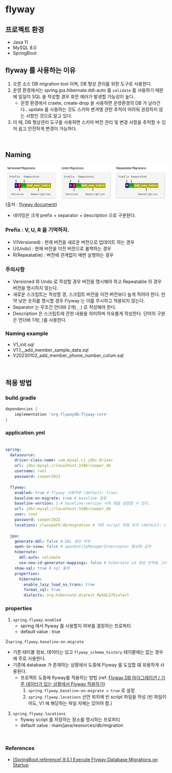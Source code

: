 # flyway

## 프로젝트 환경

- Java 11
- MySQL 8.0
- SpringBoot

## flyway 를 사용하는 이유

1. 오픈 소스 DB migration tool 이며, DB 형상 관리를 위한 도구로 사용한다.
2. 운영 환경에서는 spring.jpa.hibernate.ddl-auto 를 `validate` 를 사용하기 때문에 일일이 SQL 을 작성할 경우 휴먼 에러가 발생할 가능성이 높다.
   - 운영 환경에서 craete, create-drop 을 사용하면 운영환경의 DB 가 날라간다.. update 를 사용하는 것도 스키마 변겨엥 관한 추적이 어려워 권장하지 않는 사항인 것으로 알고 있다.
3. 이 때, DB 형상관리 도구를 사용하면 스키마 버전 관리 및 변경 사항을 추적할 수 있어 쉽고 안전하게 변경이 가능하다.

<br>

## Naming

![img.png](images/01.png)
(출처 : [flyway document](https://flywaydb.org/documentation/concepts/migrations#naming-1))
- 네이밍은 크게 prefix + separator + description 으로 구분된다.

### Prefix : V, U, R 을 기억하자.

  - V(Versioned) : 현재 버전을 새로운 버전으로 업데이트 하는 경우
  - U(Undo) : 현재 버전을 이전 버전으로 롤백하는 경우
  - R(Repeatable) : 버전에 관계없이 매번 실행하는 경우

### 주의사항

- Versioned 와 Undo 로 작성할 경우 버전을 명시해야 하고 Repeatable 의 경우 버전을 명시하지 않는다.
- 새로운 스크립트는 작성할 경, 스크립트 버전을 이전 버전보다 높게 적어야 한다. 만약 낮은 숫자를 명시할 경우 Flyway 는 이를 무시하고 적용되지 않는다.
- Separator 는 무조건 언더바 2개(`__`) 로 작성해야 한다.
- Description 은 스크립트에 관한 내용을 의미하며 자유롭게 작성한다. 단어의 구분은 언더바 1개(`_`)를 사용한다.


### Naming example

- V1_init.sql
- V1.1__add_member_sample_data.sql
- V20230102_add_member_phone_number_colum.sql

<br>

## 적용 방법

### build.gradle

```groovy
dependencies {
	implementation 'org.flywaydb:flyway-core'
}
```

### application.yml
```yaml

spring:
  datasource:
    driver-class-name: com.mysql.cj.jdbc.Driver
    url: jdbc:mysql://localhost:3306/cooper_db
    username: root
    password: cooper2021

  flyway:
    enabled: true # flyway 사용여부 (default: true)
    baseline-on-migrate: true # baseline 설정
    baseline-version: 1 # baseline-version 시작 행을 설정할 수 있다.
    url: jdbc:mysql://localhost:3306/cooper_db
    user: root
    password: cooper2021
    locations: classpath:db/migration # 저장 script 파일 위치 (default: classpath:db/migration)

  jpa:
    generate-ddl: false # DDL 생성 여부
    open-in-view: false # openEntityManagerInterceptor 활성화 금지
    hibernate:
      ddl-auto: validate
      use-new-id-generator-mappings: false # hibernate id 생성 전략을 그대로 사용 (e.g. AUTO, SEQUENCE)
    show-sql: true # sql 출력
    properties:
      hibernate:
        enable_lazy_load_no_trans: true
        format_sql: true
        dialects: org.hibernate.dialect.MySQL57Dialect

```

### properties

1. `spring.flyway.enabled`
   - spring 에서 flyway 를 사용할지 여부를 결정하는 프로퍼티
   - default value : true
   
2`spring.flyway.baseline-on-migrate`
   - 기존 테이블 정보, 데이터는 있고 `flyway_schema_history` 테이블에는 없는 경우에 주로 사용한다.
   - 기존에 database 가 존재하는 상황에서 도중에 Flyway 를 도입할 떄 유용하게 사용된다.
     - 프로젝트 도중에 flyway를 적용하는 방법 (ref: [Flyway DB 마이그레이션 / 기존 데이터가 있는 상황에서 Flyway 적용하기](https://www.blog.ecsimsw.com/entry/Flyway-DB-%EB%A7%88%EC%9D%B4%EA%B7%B8%EB%A0%88%EC%9D%B4%EC%85%98-%EA%B8%B0%EC%A1%B4-%EB%8D%B0%EC%9D%B4%ED%84%B0%EA%B0%80-%EC%9E%88%EB%8A%94-%EA%B2%BD%EC%9A%B0))
       1. `spring.flyway.baseline-on-migrate = true` 로 설정
       2. `spring.flyway.locations` 선언 위치에 빈 script 파일을 작성
          (빈 파일이어도, V1 에 해당하는 파일 자체는 있어야 함.)
       
3. `spring.flyway.locations`
   - flyway script 를 저장하는 장소를 명시하는 프로퍼티
   - default value : main/java/resources/db/migration
   
<br>

### References

- [[SpringBoot reference] 9.5.1 Execute Flyway Database Migrations on Startup](https://docs.spring.io/spring-boot/docs/current/reference/html/howto.html#howto.data-initialization.migration-tool.flyway)
